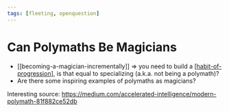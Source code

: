 ```yaml
---
tags: [fleeting, openquestion]
---
```


# Can Polymaths Be Magicians

- [[becoming-a-magician-incrementally]] => you need to build a [[habit-of-progression]], is that equal to specializing (a.k.a. not being a polymath)?
- Are there some inspiring examples of polymaths as magicians?

Interesting source: https://medium.com/accelerated-intelligence/modern-polymath-81f882ce52db

[//begin]: # "Autogenerated link references for markdown compatibility"
[habit-of-progression]: habit-of-progression "Habit of Progression"
[//end]: # "Autogenerated link references"